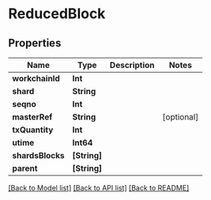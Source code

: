# ReducedBlock

## Properties
Name | Type | Description | Notes
------------ | ------------- | ------------- | -------------
**workchainId** | **Int** |  | 
**shard** | **String** |  | 
**seqno** | **Int** |  | 
**masterRef** | **String** |  | [optional] 
**txQuantity** | **Int** |  | 
**utime** | **Int64** |  | 
**shardsBlocks** | **[String]** |  | 
**parent** | **[String]** |  | 

[[Back to Model list]](../README.md#documentation-for-models) [[Back to API list]](../README.md#documentation-for-api-endpoints) [[Back to README]](../README.md)


